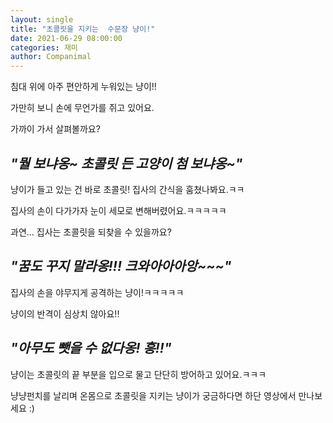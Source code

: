 ```yaml
---
layout: single
title: "초콜릿을 지키는  수문장 냥이!"
date: 2021-06-29 08:00:00
categories: 재미
author: Companimal
---
```


침대 위에 아주 편안하게 누워있는 냥이!!

가만히 보니 손에 무언가를 쥐고 있어요.

가까이 가서 살펴볼까요?

## _"뭘 보냐옹~ 초콜릿 든 고양이 첨 보냐옹~"_

냥이가 들고 있는 건 바로 초콜릿! 집사의 간식을 훔쳤나봐요.ㅋㅋ

집사의 손이 다가가자 눈이 세모로 변해버렸어요.ㅋㅋㅋㅋㅋ

과연... 집사는 초콜릿을 되찾을 수 있을까요?

## _"꿈도 꾸지 말라옹!!! 크와아아아앙~~~"_

집사의 손을 야무지게 공격하는 냥이!ㅋㅋㅋㅋㅋ

냥이의 반격이 심상치 않아요!!

## _"아무도 뺏을 수 없다옹! 흥!!"_

냥이는 초콜릿의 끝 부분을 입으로 물고 단단히 방어하고 있어요.ㅋㅋㅋ

냥냥펀치를 날리며 온몸으로 초콜릿을 지키는 냥이가 궁금하다면 하단 영상에서 만나보세요 :)
